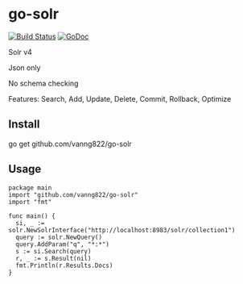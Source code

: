 go-solr
=======


[![Build Status](https://travis-ci.org/vanng822/go-solr.svg?branch=master)](https://travis-ci.org/vanng822/go-solr)
[![GoDoc](https://godoc.org/github.com/vanng822/go-solr?status.svg)](https://godoc.org/github.com/vanng822/go-solr)

Solr v4

Json only

No schema checking

Features: Search, Add, Update, Delete, Commit, Rollback, Optimize


## Install

go get github.com/vanng822/go-solr

## Usage

    package main
    import "github.com/vanng822/go-solr"
    import "fmt"
  
    func main() {
      si, _ := solr.NewSolrInterface("http://localhost:8983/solr/collection1")
      query := solr.NewQuery()
      query.AddParam("q", "*:*")
      s := si.Search(query)
      r, _ := s.Result(nil)
      fmt.Println(r.Results.Docs)
    }

